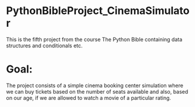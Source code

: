 # PythonBibleProject_CinemaSimulator

This is the fifth project from the course The Python Bible containing data structures and conditionals etc.

# Goal:
The project consists of a simple cinema booking center simulation where we can buy tickets based on the number of seats available and also, based on our age, if we are allowed to watch a movie of a particular rating.
